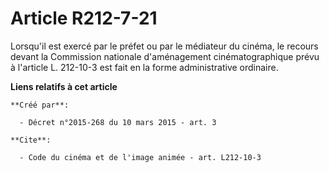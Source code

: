 # Article R212-7-21

Lorsqu'il est exercé par le préfet ou par le médiateur du cinéma, le recours devant la Commission nationale d'aménagement
cinématographique prévu à l'article L. 212-10-3 est fait en la forme administrative ordinaire.

**Liens relatifs à cet article**

	**Créé par**:

	  - Décret n°2015-268 du 10 mars 2015 - art. 3

	**Cite**:

	  - Code du cinéma et de l'image animée - art. L212-10-3
